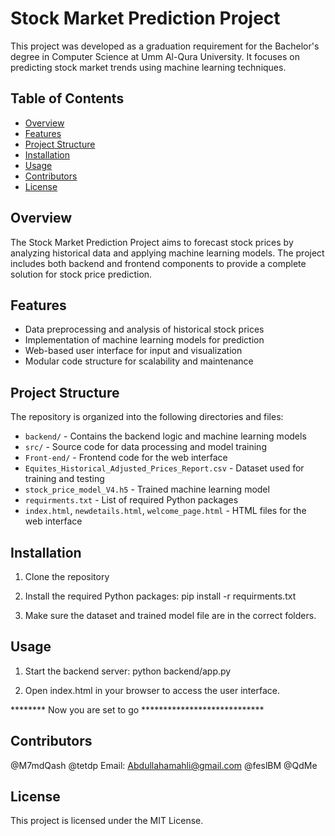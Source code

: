 # Stock Market Prediction Project

This project was developed as a graduation requirement for the Bachelor's degree in Computer Science at Umm Al-Qura University. It focuses on predicting stock market trends using machine learning techniques.

## Table of Contents

- [Overview](#overview)
- [Features](#features)
- [Project Structure](#project-structure)
- [Installation](#installation)
- [Usage](#usage)
- [Contributors](#contributors)
- [License](#license)

## Overview

The Stock Market Prediction Project aims to forecast stock prices by analyzing historical data and applying machine learning models. The project includes both backend and frontend components to provide a complete solution for stock price prediction.

## Features

- Data preprocessing and analysis of historical stock prices
- Implementation of machine learning models for prediction
- Web-based user interface for input and visualization
- Modular code structure for scalability and maintenance

## Project Structure

The repository is organized into the following directories and files:

- `backend/` - Contains the backend logic and machine learning models
- `src/` - Source code for data processing and model training
- `Front-end/` - Frontend code for the web interface
- `Equites_Historical_Adjusted_Prices_Report.csv` - Dataset used for training and testing
- `stock_price_model_V4.h5` - Trained machine learning model
- `requirments.txt` - List of required Python packages
- `index.html`, `newdetails.html`, `welcome_page.html` - HTML files for the web interface

## Installation

1. Clone the repository

2. Install the required Python packages:
pip install -r requirments.txt

3. Make sure the dataset and trained model file are in the correct folders.


## Usage

1. Start the backend server:
python backend/app.py

2. Open index.html in your browser to access the user interface.

******** Now you are set to go ****************************

## Contributors

@M7mdQash
@tetdp         Email: Abdullahamahli@gmail.com
@feslBM
@QdMe



## License
This project is licensed under the MIT License.

